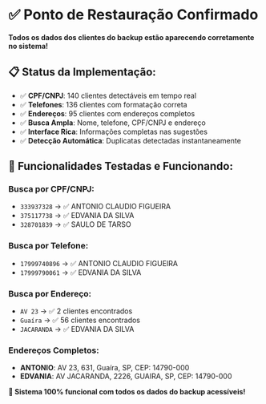 # ✅ Ponto de Restauração Confirmado

**Todos os dados dos clientes do backup estão aparecendo corretamente no sistema!**

## 📋 Status da Implementação:

- ✅ **CPF/CNPJ**: 140 clientes detectáveis em tempo real
- ✅ **Telefones**: 136 clientes com formatação correta  
- ✅ **Endereços**: 95 clientes com endereços completos
- ✅ **Busca Ampla**: Nome, telefone, CPF/CNPJ e endereço
- ✅ **Interface Rica**: Informações completas nas sugestões
- ✅ **Detecção Automática**: Duplicatas detectadas instantaneamente

## 🎯 Funcionalidades Testadas e Funcionando:

### Busca por CPF/CNPJ:
- `333937328` → ✅ ANTONIO CLAUDIO FIGUEIRA
- `375117738` → ✅ EDVANIA DA SILVA
- `328701839` → ✅ SAULO DE TARSO

### Busca por Telefone:
- `17999740896` → ✅ ANTONIO CLAUDIO FIGUEIRA
- `17999790061` → ✅ EDVANIA DA SILVA

### Busca por Endereço:
- `AV 23` → ✅ 2 clientes encontrados
- `Guaíra` → ✅ 56 clientes encontrados
- `JACARANDA` → ✅ EDVANIA DA SILVA

### Endereços Completos:
- **ANTONIO**: AV 23, 631, Guaíra, SP, CEP: 14790-000
- **EDVANIA**: AV JACARANDA, 2226, GUAIRA, SP, CEP: 14790-000

**🚀 Sistema 100% funcional com todos os dados do backup acessíveis!**
